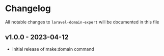 # Changelog

All notable changes to `laravel-domain-expert` will be documented in this file

## v1.0.0 - 2023-04-12

- initial release of make:domain command
